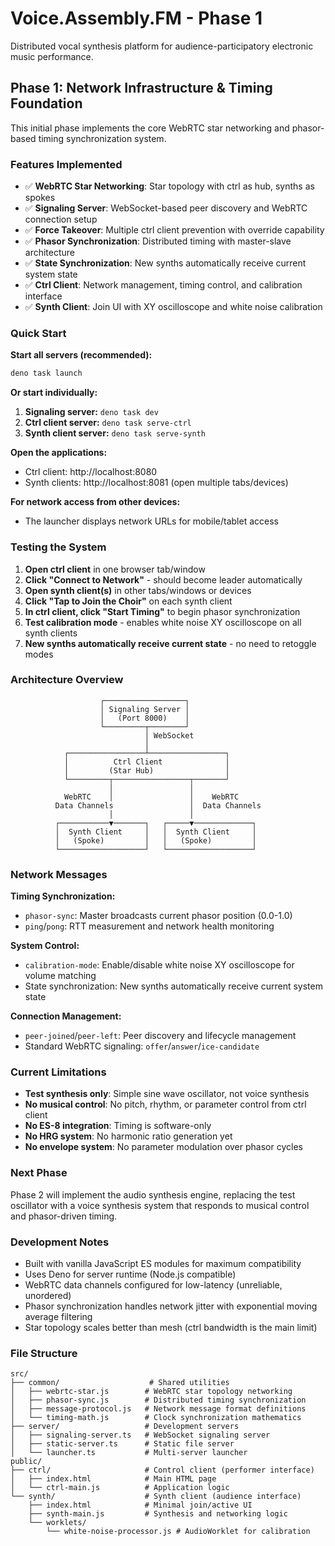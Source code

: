 # Voice.Assembly.FM - Phase 1

Distributed vocal synthesis platform for audience-participatory electronic music performance.

## Phase 1: Network Infrastructure & Timing Foundation

This initial phase implements the core WebRTC star networking and phasor-based timing synchronization system.

### Features Implemented

- ✅ **WebRTC Star Networking**: Star topology with ctrl as hub, synths as spokes
- ✅ **Signaling Server**: WebSocket-based peer discovery and WebRTC connection setup
- ✅ **Force Takeover**: Multiple ctrl client prevention with override capability
- ✅ **Phasor Synchronization**: Distributed timing with master-slave architecture
- ✅ **State Synchronization**: New synths automatically receive current system state
- ✅ **Ctrl Client**: Network management, timing control, and calibration interface
- ✅ **Synth Client**: Join UI with XY oscilloscope and white noise calibration

### Quick Start

**Start all servers (recommended):**
```bash
deno task launch
```

**Or start individually:**
1. **Signaling server:** `deno task dev`
2. **Ctrl client server:** `deno task serve-ctrl` 
3. **Synth client server:** `deno task serve-synth`

**Open the applications:**
- Ctrl client: http://localhost:8080
- Synth clients: http://localhost:8081 (open multiple tabs/devices)

**For network access from other devices:**
- The launcher displays network URLs for mobile/tablet access

### Testing the System

1. **Open ctrl client** in one browser tab/window
2. **Click "Connect to Network"** - should become leader automatically
3. **Open synth client(s)** in other tabs/windows or devices
4. **Click "Tap to Join the Choir"** on each synth client
5. **In ctrl client, click "Start Timing"** to begin phasor synchronization
6. **Test calibration mode** - enables white noise XY oscilloscope on all synth clients
7. **New synths automatically receive current state** - no need to retoggle modes

### Architecture Overview

```
                    ┌──────────────────┐
                    │ Signaling Server │
                    │   (Port 8000)    │
                    └─────────┬────────┘
                              │ WebSocket
                              │
            ┌─────────────────┴─────────────────┐
            │          Ctrl Client              │
            │         (Star Hub)                │
            └─────────┬─────────────────┬───────┘
                      │                 │
            WebRTC    │                 │    WebRTC
          Data Channels                 │  Data Channels  
                      │                 │
          ┌───────────▼───────┐   ┌─────▼─────────────┐
          │  Synth Client     │   │  Synth Client     │
          │   (Spoke)         │   │   (Spoke)         │
          └───────────────────┘   └───────────────────┘
```

### Network Messages

**Timing Synchronization:**
- `phasor-sync`: Master broadcasts current phasor position (0.0-1.0)
- `ping`/`pong`: RTT measurement and network health monitoring

**System Control:**
- `calibration-mode`: Enable/disable white noise XY oscilloscope for volume matching
- State synchronization: New synths automatically receive current system state

**Connection Management:**
- `peer-joined`/`peer-left`: Peer discovery and lifecycle management
- Standard WebRTC signaling: `offer`/`answer`/`ice-candidate`

### Current Limitations

- **Test synthesis only**: Simple sine wave oscillator, not voice synthesis
- **No musical control**: No pitch, rhythm, or parameter control from ctrl client
- **No ES-8 integration**: Timing is software-only
- **No HRG system**: No harmonic ratio generation yet
- **No envelope system**: No parameter modulation over phasor cycles

### Next Phase

Phase 2 will implement the audio synthesis engine, replacing the test oscillator with a voice synthesis system that responds to musical control and phasor-driven timing.

### Development Notes

- Built with vanilla JavaScript ES modules for maximum compatibility
- Uses Deno for server runtime (Node.js compatible)
- WebRTC data channels configured for low-latency (unreliable, unordered)
- Phasor synchronization handles network jitter with exponential moving average filtering
- Star topology scales better than mesh (ctrl bandwidth is the main limit)

### File Structure

```
src/
├── common/                    # Shared utilities
│   ├── webrtc-star.js        # WebRTC star topology networking
│   ├── phasor-sync.js        # Distributed timing synchronization  
│   ├── message-protocol.js   # Network message format definitions
│   └── timing-math.js        # Clock synchronization mathematics
├── server/                   # Development servers
│   ├── signaling-server.ts   # WebSocket signaling server
│   ├── static-server.ts      # Static file server
│   └── launcher.ts           # Multi-server launcher
public/
├── ctrl/                     # Control client (performer interface)
│   ├── index.html            # Main HTML page
│   └── ctrl-main.js          # Application logic
└── synth/                    # Synth client (audience interface)  
    ├── index.html            # Minimal join/active UI
    ├── synth-main.js         # Synthesis and networking logic
    └── worklets/
        └── white-noise-processor.js # AudioWorklet for calibration
```